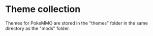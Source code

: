 # Theme collection

Themes for PokeMMO are stored in the "themes" folder in the same directory as the "mods" folder.
